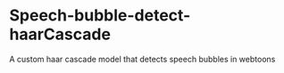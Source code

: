# Speech-bubble-detect-haarCascade
A custom haar cascade model that detects speech bubbles in webtoons
